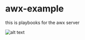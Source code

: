 # awx-example
this is playbooks for the awx server

![alt text](https://github.com/mjhfvi/awx-example/blob/main/2020-11-15_11-41-25.png)

